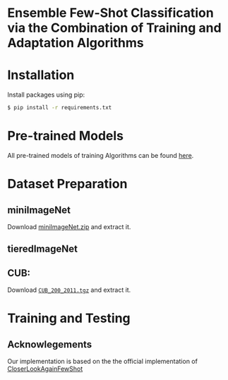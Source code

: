 # Ensemble Few-Shot Classification via the Combination of Training and Adaptation Algorithms

# Installation
Install packages using pip:
```bash
$ pip install -r requirements.txt
```

# Pre-trained Models
All pre-trained models of training Algorithms can be found [here]().

# Dataset Preparation

## miniImageNet 
Download [miniImageNet.zip](https://drive.google.com/file/d/1QEbHFIOKIM9KmId175QaLK-r22kgd7br/view?usp=share_link) and extract it.

## tieredImageNet


## CUB: 
Download [`CUB_200_2011.tgz`](https://drive.google.com/file/d/1hbzc_P1FuxMkcabkgn9ZKinBwW683j45/view) and extract it.

# Training and Testing


## Acknowlegements

Our implementation is based on the the official implementation of [CloserLookAgainFewShot](https://github.com/Frankluox/CloserLookAgainFewShot)

